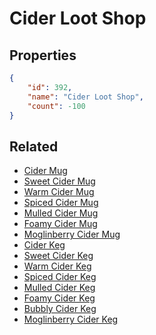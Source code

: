 # Cider Loot Shop

<no description available>

## Properties

```json
{
    "id": 392,
    "name": "Cider Loot Shop",
    "count": -100
}
```

## Related

- [Cider Mug](../items/11412-cider-mug.md)
- [Sweet Cider Mug](../items/11413-sweet-cider-mug.md)
- [Warm Cider Mug](../items/11414-warm-cider-mug.md)
- [Spiced Cider Mug](../items/11415-spiced-cider-mug.md)
- [Mulled Cider Mug](../items/11416-mulled-cider-mug.md)
- [Foamy Cider Mug](../items/11417-foamy-cider-mug.md)
- [Moglinberry Cider Mug](../items/11418-moglinberry-cider-mug.md)
- [Cider Keg](../items/11419-cider-keg.md)
- [Sweet Cider Keg](../items/11420-sweet-cider-keg.md)
- [Warm Cider Keg](../items/11421-warm-cider-keg.md)
- [Spiced Cider Keg](../items/11422-spiced-cider-keg.md)
- [Mulled Cider Keg](../items/11423-mulled-cider-keg.md)
- [Foamy Cider Keg](../items/11424-foamy-cider-keg.md)
- [Bubbly Cider Keg](../items/11425-bubbly-cider-keg.md)
- [Moglinberry Cider Keg](../items/11426-moglinberry-cider-keg.md)

